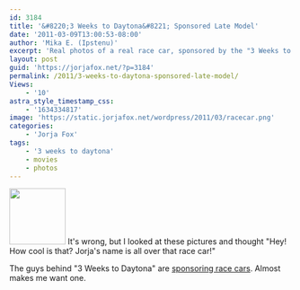 ```yaml
---
id: 3184
title: '&#8220;3 Weeks to Daytona&#8221; Sponsored Late Model'
date: '2011-03-09T13:00:53-08:00'
author: 'Mika E. (Ipstenu)'
excerpt: 'Real photos of a real race car, sponsored by the "3 Weeks to Daytona" guys.  And Jorja''s name is all over that car!'
layout: post
guid: 'https://jorjafox.net/?p=3184'
permalink: /2011/3-weeks-to-daytona-sponsored-late-model/
Views:
    - '10'
astra_style_timestamp_css:
    - '1634334817'
image: 'https://static.jorjafox.net/wordpress/2011/03/racecar.png'
categories:
    - 'Jorja Fox'
tags:
    - '3 weeks to daytona'
    - movies
    - photos
---
```


<a href="http://3weekstodaytona.com/?p=46"><img src="//static.jorjafox.net/wordpress/2011/03/racecar-100x100.png" alt="" title="racecar" width="100" height="100" class="alignleft size-thumbnail wp-image-3185" /></a> It's wrong, but I looked at these pictures and thought "Hey! How cool is that?  Jorja's name is all over that race car!"

The guys behind "3 Weeks to Daytona" are <a href="http://3weekstodaytona.com/?p=46">sponsoring race cars</a>.  Almost makes me want one.